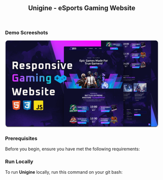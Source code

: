 <div align="center">
  
  <br />
  <br />

  <h2 align="center">Unigine - eSports Gaming Website</h2>

</div>

<br />

### Demo Screeshots

![Unigine Desktop Demo](./readme-images/desktop.png "Desktop Demo")

### Prerequisites

Before you begin, ensure you have met the following requirements:


### Run Locally

To run **Unigine** locally, run this command on your git bash:

